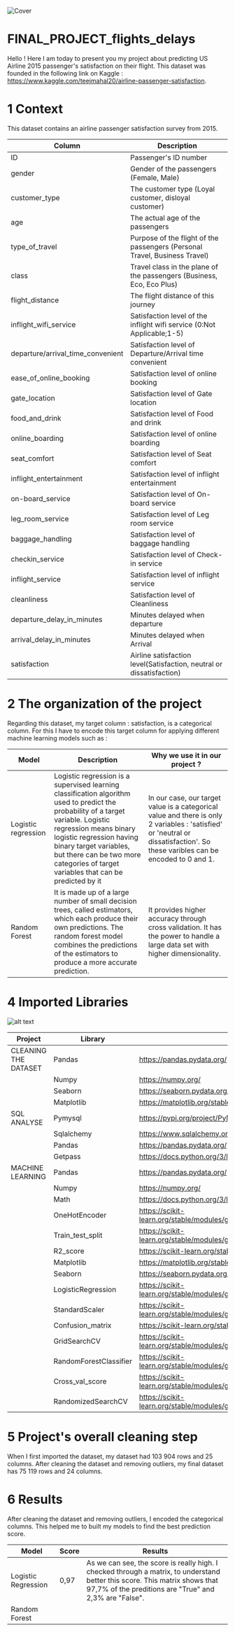 ![Cover](https://github.com/izelyekrek/FINAL_PROJECT_passengers_satisfaction/blob/main/Images/1002487-aviation.webp)

# FINAL_PROJECT_flights_delays

Hello ! Here I am today to present you my project about predicting US Airline 2015 passenger's satisfaction on their flight.
This dataset was founded in the following link on Kaggle : https://www.kaggle.com/teejmahal20/airline-passenger-satisfaction.

# 1 Context 

This dataset contains an airline passenger satisfaction survey from 2015.

| Column | Description |
| --- | --- |
| ID | Passenger's ID number |
| gender | Gender of the passengers (Female, Male) |
| customer_type | The customer type (Loyal customer, disloyal customer) |
| age | The actual age of the passengers |
| type_of_travel | Purpose of the flight of the passengers (Personal Travel, Business Travel) |
| class | Travel class in the plane of the passengers (Business, Eco, Eco Plus) |
| flight_distance | The flight distance of this journey |
| inflight_wifi_service | Satisfaction level of the inflight wifi service (0:Not Applicable;1-5) |
| departure/arrival_time_convenient | Satisfaction level of Departure/Arrival time convenient |
| ease_of_online_booking | Satisfaction level of online booking |
| gate_location | Satisfaction level of Gate location |
| food_and_drink | Satisfaction level of Food and drink |
| online_boarding | Satisfaction level of online boarding |
| seat_comfort | Satisfaction level of Seat comfort |
| inflight_entertainment | Satisfaction level of inflight entertainment |
| on-board_service | Satisfaction level of On-board service |
| leg_room_service | Satisfaction level of Leg room service |
| baggage_handling | Satisfaction level of baggage handling |
| checkin_service | Satisfaction level of Check-in service |
| inflight_service | Satisfaction level of inflight service |
| cleanliness | Satisfaction level of Cleanliness |
| departure_delay_in_minutes | Minutes delayed when departure |
| arrival_delay_in_minutes | Minutes delayed when Arrival |
| satisfaction | Airline satisfaction level(Satisfaction, neutral or dissatisfaction) |


# 2 The organization of the project 

Regarding this dataset, my target column : satisfaction, is a categorical column. 
For this I have to encode this target column for applying different machine learning models such as :

| Model | Description | Why we use it in our project ? |
| --- | --- | --- |
| Logistic regression | Logistic regression is a supervised learning classification algorithm used to predict the probability of a target variable. Logistic regression means binary logistic regression having binary target variables, but there can be two more categories of target variables that can be predicted by it | In our case, our target value is a categorical value and there is only 2 variables : 'satisfied' or 'neutral or dissatisfaction'. So these varibles can be encoded to 0 and 1. |
| Random Forest | It is made up of a large number of small decision trees, called estimators, which each produce their own predictions. The random forest model combines the predictions of the estimators to produce a more accurate prediction. | It provides higher accuracy through cross validation. It has the power to handle a large data set with higher dimensionality. |

# 4 Imported Libraries

![alt text](https://github.com/izelyekrek/FINAL_PROJECT_passengers_satisfaction/blob/main/Images/GIS-Python-Libraries-Featured.png)

| Project | Library | Link |
| --- | --- | --- |
| CLEANING THE DATASET | Pandas | https://pandas.pydata.org/ | 
| | Numpy | https://numpy.org/ |
| | Seaborn | https://seaborn.pydata.org/ |
| | Matplotlib | https://matplotlib.org/stable/index.html |
| SQL ANALYSE | Pymysql | https://pypi.org/project/PyMySQL/ |
| | Sqlalchemy  | https://www.sqlalchemy.org/ |
| | Pandas | https://pandas.pydata.org/ | 
| | Getpass | https://docs.python.org/3/library/getpass.html| |
| MACHINE LEARNING | Pandas | https://pandas.pydata.org/ | 
| | Numpy | https://numpy.org/ |
| | Math | https://docs.python.org/3/library/math.html |
| | OneHotEncoder | https://scikit-learn.org/stable/modules/generated/sklearn.preprocessing.OneHotEncoder.html |
| | Train_test_split | https://scikit-learn.org/stable/modules/generated/sklearn.model_selection.train_test_split.html |
| | R2_score | https://scikit-learn.org/stable/modules/generated/sklearn.metrics.r2_score.html |
| | Matplotlib | https://matplotlib.org/stable/index.html |
| | Seaborn | https://seaborn.pydata.org/ |
| | LogisticRegression | https://scikit-learn.org/stable/modules/generated/sklearn.linear_model.LogisticRegression.html |
| | StandardScaler | https://scikit-learn.org/stable/modules/generated/sklearn.preprocessing.StandardScaler.html |
| | Confusion_matrix | https://scikit-learn.org/stable/modules/generated/sklearn.metrics.confusion_matrix.html |
| | GridSearchCV | https://scikit-learn.org/stable/modules/generated/sklearn.model_selection.GridSearchCV.html |
| | RandomForestClassifier | https://scikit-learn.org/stable/modules/generated/sklearn.ensemble.RandomForestClassifier.html |
| | Cross_val_score | https://scikit-learn.org/stable/modules/generated/sklearn.model_selection.cross_val_score.html |
| | RandomizedSearchCV | https://scikit-learn.org/stable/modules/generated/sklearn.model_selection.RandomizedSearchCV.html |

# 5 Project's overall cleaning step

When I first imported the dataset, my dataset had 103 904 rows and 25 columns. 
After cleaning the dataset and removing outliers, my final dataset has 75 119 rows and 24 columns. 

# 6 Results

After cleaning the dataset and removing outliers, I encoded the categorical columns.
This helped me to built my models to find the best prediction score.

| Model | Score | Results
| --- | --- | --- | 
| Logistic Regression | 0,97 | As we can see, the score is really high. I checked through a matrix, to understand better this score. This matrix shows that 97,7% of the preditions are "True" and 2,3% are "False". |
| Random Forest |  |  |